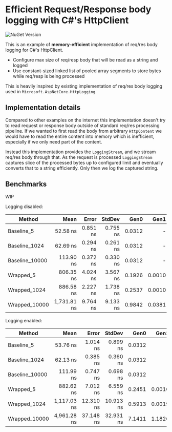 # Efficient Request/Response body logging with C#'s HttpClient

![NuGet Version](https://img.shields.io/nuget/v/DavidSmth.Extensions.Http.BodyLogging?style=flat-square&logo=nuget&label=DavidSmth.Extensions.Http.BodyLogging&link=https%3A%2F%2Fwww.nuget.org%2Fpackages%2FDavidSmth.Extensions.Http.BodyLogging)

This is an example of **memory-efficient** implementation of req/res body logging for C#'s HttpClient.

* Configure max size of req/resp body that will be read as a string and logged
* Use constant-sized linked list of pooled array segments to store bytes while req/resp is being processed

This is heavily inspired by existing implementation of req/res body logging used in
`Microsoft.AspNetCore.HttpLogging`.

## Implementation details

Compared to other examples on the internet this implementation doesn't try to read request or response
body outside of standard req/res processing pipeline. If we wanted to first read the body from arbitrary
`HttpContent` we would have to read the entire content into memory which is inefficient, especially if
we only need part of the content.

Instead this implementation provides the `LoggingStream`, and we stream req/res body through that. As
the request is processed `LoggingStream` captures slice of the processed bytes up to configured limit
and eventually converts that to a string efficiently. Only then we log the captured string.

## Benchmarks

WIP

Logging disabled:

| Method         | Mean        | Error    | StdDev   | Gen0   | Gen1   | Allocated |
|--------------- |------------:|---------:|---------:|-------:|-------:|----------:|
| Baseline_5     |    52.58 ns | 0.851 ns | 0.755 ns | 0.0312 |      - |     392 B |
| Baseline_1024  |    62.69 ns | 0.294 ns | 0.261 ns | 0.0312 |      - |     392 B |
| Baseline_10000 |   113.90 ns | 0.372 ns | 0.330 ns | 0.0312 |      - |     392 B |
| Wrapped_5      |   806.35 ns | 4.024 ns | 3.567 ns | 0.1926 | 0.0010 |    2424 B |
| Wrapped_1024   |   886.58 ns | 2.227 ns | 1.738 ns | 0.2537 | 0.0010 |    3192 B |
| Wrapped_10000  | 1,731.81 ns | 9.764 ns | 9.133 ns | 0.9842 | 0.0381 |   12344 B |

Logging enabled:

| Method         | Mean        | Error     | StdDev    | Gen0   | Gen1   | Allocated |
|--------------- |------------:|----------:|----------:|-------:|-------:|----------:|
| Baseline_5     |    53.76 ns |  1.014 ns |  0.899 ns | 0.0312 |      - |     392 B |
| Baseline_1024  |    62.13 ns |  0.385 ns |  0.360 ns | 0.0312 |      - |     392 B |
| Baseline_10000 |   111.99 ns |  0.747 ns |  0.698 ns | 0.0312 |      - |     392 B |
| Wrapped_5      |   882.62 ns |  7.012 ns |  6.559 ns | 0.2451 | 0.0010 |    3080 B |
| Wrapped_1024   | 1,117.03 ns | 12.310 ns | 10.913 ns | 0.5913 | 0.0019 |    7424 B |
| Wrapped_10000  | 4,961.28 ns | 37.148 ns | 32.931 ns | 7.1411 | 1.1826 |   89872 B |